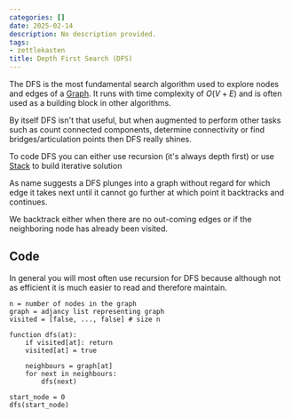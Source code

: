 ```yaml
---
categories: []
date: 2025-02-14
description: No description provided.
tags:
- zettlekasten
title: Depth First Search (DFS)
---
```


The DFS is the most fundamental search algorithm used to explore nodes and edges of a [Graph](Graph.md). It runs with time complexity of $O(V+E)$ and is often used as a building block in other algorithms. 

By itself DFS isn't that useful, but when augmented to perform other tasks such as count connected components, determine connectivity or find bridges/articulation points then DFS really shines.

To code DFS you can either use recursion (it's always depth first) or use [Stack](Stack.md) to build iterative solution

As name suggests a DFS plunges into a graph without regard for which edge it takes next until it cannot go further at which point it backtracks and continues.

We backtrack either when there are no out-coming edges or if the neighboring node has already been visited.

## Code

In general you will most often use recursion for DFS because although not as efficient it is much easier to read and therefore maintain.

```pseudo
n = number of nodes in the graph
graph = adjancy list representing graph
visited = [false, ..., false] # size n

function dfs(at):
	if visited[at]: return
	visited[at] = true

	neighbours = graph[at]
	for next in neighbours:
		dfs(next)

start_node = 0
dfs(start_node)
```